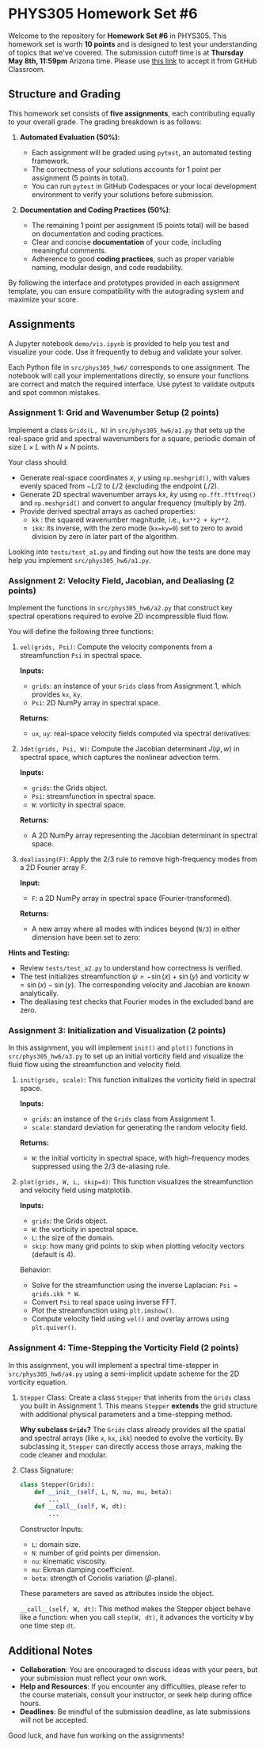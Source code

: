 # PHYS305 Homework Set #6

Welcome to the repository for **Homework Set #6** in PHYS305.
This homework set is worth **10 points** and is designed to test your
understanding of topics that we've covered.
The submission cutoff time is at **Thursday May 8th, 11:59pm** Arizona
time.
Please use [this link](https://classroom.github.com/a/___) to
accept it from GitHub Classroom.


## Structure and Grading

This homework set consists of **five assignments**, each contributing
equally to your overall grade.
The grading breakdown is as follows:

1. **Automated Evaluation (50%)**:
   * Each assignment will be graded using `pytest`, an automated
     testing framework.
   * The correctness of your solutions accounts for 1 point per
     assignment (5 points in total).
   * You can run `pytest` in GitHub Codespaces or your local
     development environment to verify your solutions before
     submission.

2. **Documentation and Coding Practices (50%)**:
   * The remaining 1 point per assignment (5 points total) will be
     based on documentation and coding practices.
   * Clear and concise **documentation** of your code, including
     meaningful comments.
   * Adherence to good **coding practices**, such as proper variable
     naming, modular design, and code readability.

By following the interface and prototypes provided in each assignment
template, you can ensure compatibility with the autograding system and
maximize your score.


## Assignments

A Jupyter notebook `demo/vis.ipynb` is provided to help you test and
visualize your code.
Use it frequently to debug and validate your solver.

Each Python file in `src/phys305_hw6/` corresponds to one assignment.
The notebook will call your implementations directly, so ensure your
functions are correct and match the required interface.
Use pytest to validate outputs and spot common mistakes.


### Assignment 1: Grid and Wavenumber Setup (2 points)

Implement a class `Grids(L, N)` in `src/phys305_hw6/a1.py` that sets
up the real-space grid and spectral wavenumbers for a square, periodic
domain of size $L\times L$ with $N\times N$ points.

Your class should:
* Generate real-space coordinates $x$, $y$ using `np.meshgrid()`, with
  values evenly spaced from $-L/2$ to $L/2$ (excluding the endpoint
  $L/2$).
* Generate 2D spectral wavenumber arrays $kx$, $ky$ using
  `np.fft.fftfreq()` and `np.meshgrid()` and convert to angular
  frequency (multiply by $2\pi$).
* Provide derived spectral arrays as cached properties:
  * `kk` : the squared wavenumber magnitude, i.e., `kx**2 + ky**2`.
  * `ikk`: its inverse, with the zero mode (`kx=ky=0`) set to zero to
    avoid division by zero in later part of the algorithm.

Looking into `tests/test_a1.py` and finding out how the tests are done
may help you implement `src/phys305_hw6/a1.py`.


### Assignment 2: Velocity Field, Jacobian, and Dealiasing (2 points)

Implement the functions in `src/phys305_hw6/a2.py` that construct key
spectral operations required to evolve 2D incompressible fluid flow.

You will define the following three functions:

1. `vel(grids, Psi)`: Compute the velocity components from a
   streamfunction `Psi` in spectral space.

   **Inputs:**
   * `grids`: an instance of your `Grids` class from Assignment 1, which provides `kx`, `ky`.
   * `Psi`: 2D NumPy array in spectral space.

   **Returns:**
   * `ux`, `uy`: real-space velocity fields computed via spectral derivatives:

2. `Jdet(grids, Psi, W)`: Compute the Jacobian determinant $J(\psi,
   w)$ in spectral space, which captures the nonlinear advection term.

   **Inputs:**
   * `grids`: the Grids object.
   * `Psi`: streamfunction in spectral space.
   * `W`: vorticity in spectral space.

   **Returns:**
   * A 2D NumPy array representing the Jacobian determinant in spectral space.

3. `dealiasing(F)`: Apply the 2/3 rule to remove high-frequency modes
   from a 2D Fourier array F.

   **Input:**
   * `F`: a 2D NumPy array in spectral space (Fourier-transformed).

   **Returns:**
   * A new array where all modes with indices beyond (`N/3`) in either
     dimension have been set to zero:

**Hints and Testing:**
* Review `tests/test_a2.py` to understand how correctness is verified.
* The test initializes streamfunction $\psi = -\sin(x) + \sin(y)$ and
  vorticity $w = \sin(x) - \sin(y)$.
  The corresponding velocity and Jacobian are known analytically.
* The dealiasing test checks that Fourier modes in the excluded band
  are zero.

### Assignment 3: Initialization and Visualization (2 points)

In this assignment, you will implement `init()` and `plot()` functions
in `src/phys305_hw6/a3.py` to set up an initial vorticity field and
visualize the fluid flow using the streamfunction and velocity field.

1. `init(grids, scale)`: This function initializes the vorticity field
   in spectral space.

   **Inputs:**
   * `grids`: an instance of the `Grids` class from Assignment 1.
   * `scale`: standard deviation for generating the random velocity
     field.

   **Returns:**
   * `W`: the initial vorticity in spectral space, with high-frequency
     modes suppressed using the 2/3 de-aliasing rule.

2. `plot(grids, W, L, skip=4)`: This function visualizes the
   streamfunction and velocity field using matplotlib.

   **Inputs:**
   * `grids`: the Grids object.
   * `W`: the vorticity in spectral space.
   * `L`: the size of the domain.
   * `skip`: how many grid points to skip when plotting velocity
     vectors (default is 4).

   Behavior:
   * Solve for the streamfunction using the inverse Laplacian: `Psi =
     grids.ikk * W`.
   * Convert `Psi` to real space using inverse FFT.
   * Plot the streamfunction using `plt.imshow()`.
   * Compute velocity field using `vel()` and overlay arrows using
     `plt.quiver()`.


### Assignment 4: Time-Stepping the Vorticity Field (2 points)

In this assignment, you will implement a spectral time-stepper in
`src/phys305_hw6/a4.py` using a semi-implicit update scheme for the 2D
vorticity equation.

1. `Stepper` Class: Create a class `Stepper` that inherits from the
   `Grids` class you built in Assignment 1.
   This means `Stepper` **extends** the grid structure with additional
   physical parameters and a time-stepping method.

   **Why subclass `Grids`?**
   The `Grids` class already provides all the spatial and spectral
   arrays (like `x`, `kx`, `ikk`) needed to evolve the vorticity.
   By subclassing it, `Stepper` can directly access those arrays,
   making the code cleaner and modular.

2. Class Signature:

   ```python
   class Stepper(Grids):
       def __init__(self, L, N, nu, mu, beta):
       	   ...
       def __call__(self, W, dt):
           ...
   ```

   Constructor Inputs:
   * `L`: domain size.
   * `N`: number of grid points per dimension.
   * `nu`: kinematic viscosity.
   * `mu`: Ekman damping coefficient.
   * `beta`: strength of Coriolis variation ($\beta$-plane).

   These parameters are saved as attributes inside the object.

   `__call__(self, W, dt)`:
   This method makes the Stepper object behave like a function: when
   you call `step(W, dt)`, it advances the vorticity `W` by one time
   step `dt`.


## Additional Notes

* **Collaboration**:
  You are encouraged to discuss ideas with your peers, but your
  submission must reflect your own work.
* **Help and Resources**:
  If you encounter any difficulties, please refer to the course
  materials, consult your instructor, or seek help during office
  hours.
* **Deadlines**:
  Be mindful of the submission deadline, as late submissions will not
  be accepted.

Good luck, and have fun working on the assignments!
